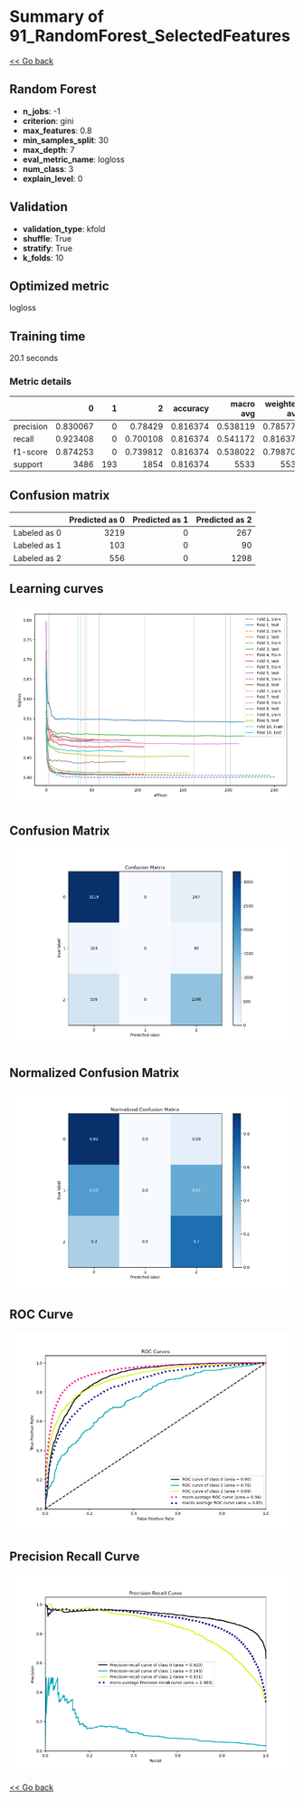 # Summary of 91_RandomForest_SelectedFeatures

[<< Go back](../README.md)


## Random Forest
- **n_jobs**: -1
- **criterion**: gini
- **max_features**: 0.8
- **min_samples_split**: 30
- **max_depth**: 7
- **eval_metric_name**: logloss
- **num_class**: 3
- **explain_level**: 0

## Validation
 - **validation_type**: kfold
 - **shuffle**: True
 - **stratify**: True
 - **k_folds**: 10

## Optimized metric
logloss

## Training time

20.1 seconds

### Metric details
|           |           0 |   1 |           2 |   accuracy |   macro avg |   weighted avg |   logloss |
|:----------|------------:|----:|------------:|-----------:|------------:|---------------:|----------:|
| precision |    0.830067 |   0 |    0.78429  |   0.816374 |    0.538119 |       0.785774 |  0.484488 |
| recall    |    0.923408 |   0 |    0.700108 |   0.816374 |    0.541172 |       0.816374 |  0.484488 |
| f1-score  |    0.874253 |   0 |    0.739812 |   0.816374 |    0.538022 |       0.798709 |  0.484488 |
| support   | 3486        | 193 | 1854        |   0.816374 | 5533        |    5533        |  0.484488 |


## Confusion matrix
|              |   Predicted as 0 |   Predicted as 1 |   Predicted as 2 |
|:-------------|-----------------:|-----------------:|-----------------:|
| Labeled as 0 |             3219 |                0 |              267 |
| Labeled as 1 |              103 |                0 |               90 |
| Labeled as 2 |              556 |                0 |             1298 |

## Learning curves
![Learning curves](learning_curves.png)
## Confusion Matrix

![Confusion Matrix](confusion_matrix.png)


## Normalized Confusion Matrix

![Normalized Confusion Matrix](confusion_matrix_normalized.png)


## ROC Curve

![ROC Curve](roc_curve.png)


## Precision Recall Curve

![Precision Recall Curve](precision_recall_curve.png)



[<< Go back](../README.md)
